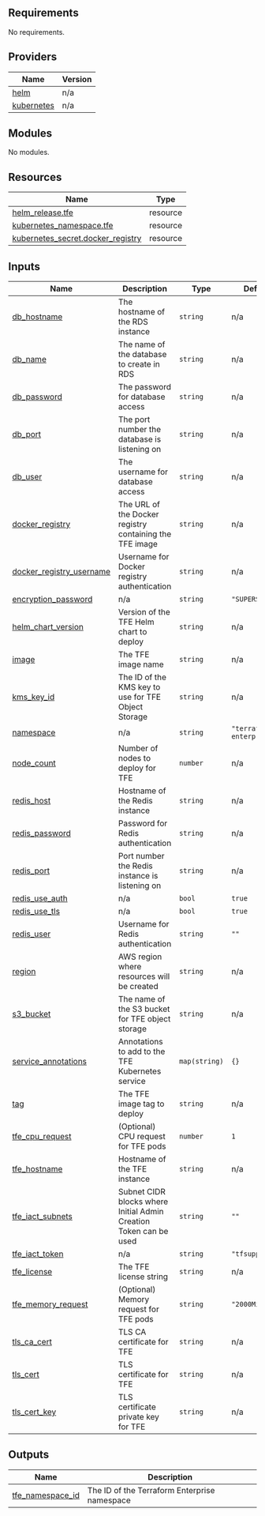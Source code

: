 <!-- BEGIN_TF_DOCS -->
## Requirements

No requirements.

## Providers

| Name | Version |
|------|---------|
| <a name="provider_helm"></a> [helm](#provider\_helm) | n/a |
| <a name="provider_kubernetes"></a> [kubernetes](#provider\_kubernetes) | n/a |

## Modules

No modules.

## Resources

| Name | Type |
|------|------|
| [helm_release.tfe](https://registry.terraform.io/providers/hashicorp/helm/latest/docs/resources/release) | resource |
| [kubernetes_namespace.tfe](https://registry.terraform.io/providers/hashicorp/kubernetes/latest/docs/resources/namespace) | resource |
| [kubernetes_secret.docker_registry](https://registry.terraform.io/providers/hashicorp/kubernetes/latest/docs/resources/secret) | resource |

## Inputs

| Name | Description | Type | Default | Required |
|------|-------------|------|---------|:--------:|
| <a name="input_db_hostname"></a> [db\_hostname](#input\_db\_hostname) | The hostname of the RDS instance | `string` | n/a | yes |
| <a name="input_db_name"></a> [db\_name](#input\_db\_name) | The name of the database to create in RDS | `string` | n/a | yes |
| <a name="input_db_password"></a> [db\_password](#input\_db\_password) | The password for database access | `string` | n/a | yes |
| <a name="input_db_port"></a> [db\_port](#input\_db\_port) | The port number the database is listening on | `string` | n/a | yes |
| <a name="input_db_user"></a> [db\_user](#input\_db\_user) | The username for database access | `string` | n/a | yes |
| <a name="input_docker_registry"></a> [docker\_registry](#input\_docker\_registry) | The URL of the Docker registry containing the TFE image | `string` | n/a | yes |
| <a name="input_docker_registry_username"></a> [docker\_registry\_username](#input\_docker\_registry\_username) | Username for Docker registry authentication | `string` | n/a | yes |
| <a name="input_encryption_password"></a> [encryption\_password](#input\_encryption\_password) | n/a | `string` | `"SUPERSECRET"` | no |
| <a name="input_helm_chart_version"></a> [helm\_chart\_version](#input\_helm\_chart\_version) | Version of the TFE Helm chart to deploy | `string` | n/a | yes |
| <a name="input_image"></a> [image](#input\_image) | The TFE image name | `string` | n/a | yes |
| <a name="input_kms_key_id"></a> [kms\_key\_id](#input\_kms\_key\_id) | The ID of the KMS key to use for TFE Object Storage | `string` | n/a | yes |
| <a name="input_namespace"></a> [namespace](#input\_namespace) | n/a | `string` | `"terraform-enterprise"` | no |
| <a name="input_node_count"></a> [node\_count](#input\_node\_count) | Number of nodes to deploy for TFE | `number` | n/a | yes |
| <a name="input_redis_host"></a> [redis\_host](#input\_redis\_host) | Hostname of the Redis instance | `string` | n/a | yes |
| <a name="input_redis_password"></a> [redis\_password](#input\_redis\_password) | Password for Redis authentication | `string` | n/a | yes |
| <a name="input_redis_port"></a> [redis\_port](#input\_redis\_port) | Port number the Redis instance is listening on | `string` | n/a | yes |
| <a name="input_redis_use_auth"></a> [redis\_use\_auth](#input\_redis\_use\_auth) | n/a | `bool` | `true` | no |
| <a name="input_redis_use_tls"></a> [redis\_use\_tls](#input\_redis\_use\_tls) | n/a | `bool` | `true` | no |
| <a name="input_redis_user"></a> [redis\_user](#input\_redis\_user) | Username for Redis authentication | `string` | `""` | no |
| <a name="input_region"></a> [region](#input\_region) | AWS region where resources will be created | `string` | n/a | yes |
| <a name="input_s3_bucket"></a> [s3\_bucket](#input\_s3\_bucket) | The name of the S3 bucket for TFE object storage | `string` | n/a | yes |
| <a name="input_service_annotations"></a> [service\_annotations](#input\_service\_annotations) | Annotations to add to the TFE Kubernetes service | `map(string)` | `{}` | no |
| <a name="input_tag"></a> [tag](#input\_tag) | The TFE image tag to deploy | `string` | n/a | yes |
| <a name="input_tfe_cpu_request"></a> [tfe\_cpu\_request](#input\_tfe\_cpu\_request) | (Optional) CPU request for TFE pods | `number` | `1` | no |
| <a name="input_tfe_hostname"></a> [tfe\_hostname](#input\_tfe\_hostname) | Hostname of the TFE instance | `string` | n/a | yes |
| <a name="input_tfe_iact_subnets"></a> [tfe\_iact\_subnets](#input\_tfe\_iact\_subnets) | Subnet CIDR blocks where Initial Admin Creation Token can be used | `string` | `""` | no |
| <a name="input_tfe_iact_token"></a> [tfe\_iact\_token](#input\_tfe\_iact\_token) | n/a | `string` | `"tfsupport"` | no |
| <a name="input_tfe_license"></a> [tfe\_license](#input\_tfe\_license) | The TFE license string | `string` | n/a | yes |
| <a name="input_tfe_memory_request"></a> [tfe\_memory\_request](#input\_tfe\_memory\_request) | (Optional) Memory request for TFE pods | `string` | `"2000Mi"` | no |
| <a name="input_tls_ca_cert"></a> [tls\_ca\_cert](#input\_tls\_ca\_cert) | TLS CA certificate for TFE | `string` | n/a | yes |
| <a name="input_tls_cert"></a> [tls\_cert](#input\_tls\_cert) | TLS certificate for TFE | `string` | n/a | yes |
| <a name="input_tls_cert_key"></a> [tls\_cert\_key](#input\_tls\_cert\_key) | TLS certificate private key for TFE | `string` | n/a | yes |

## Outputs

| Name | Description |
|------|-------------|
| <a name="output_tfe_namespace_id"></a> [tfe\_namespace\_id](#output\_tfe\_namespace\_id) | The ID of the Terraform Enterprise namespace |
<!-- END_TF_DOCS -->